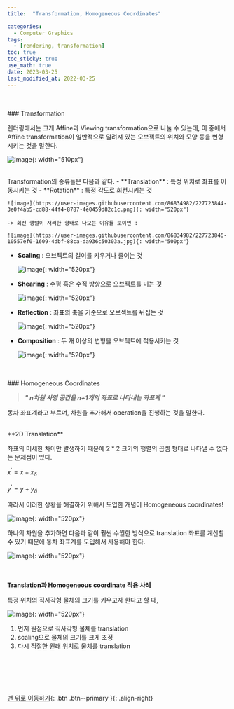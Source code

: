 ```yaml
---
title:  "Transformation, Homogeneous Coordinates" 

categories:
  - Computer Graphics
tags:
  - [rendering, transformation]
toc: true
toc_sticky: true
use_math: true
date: 2023-03-25
last_modified_at: 2022-03-25
---
```


<br/> 
<br/> 
### Transformation

렌더링에서는 크게 Affine과 Viewing transformation으로 나눌 수 있는데, 이 중에서 Affine transformation이 일반적으로 알려져 있는 오브젝트의 위치와 모양 등을 변형시키는 것을 말한다. 

![image](https://user-images.githubusercontent.com/86834982/227723811-8682f74f-ffee-49c1-8508-45fe030eb361.png){: width="510px"} 

<br/>  
Transformation의 종류들은 다음과 같다.   
- **Translation** : 특정 위치로 좌표를 이동시키는 것
- **Rotation** : 특정 각도로 회전시키는 것
    
    ![image](https://user-images.githubusercontent.com/86834982/227723844-3e0f4ab5-cd88-44f4-8787-4e0459d82c1c.png){: width="520px"} 
    
    -> 회전 행렬이 저러한 형태로 나오는 이유를 보이면 :
    
    ![image](https://user-images.githubusercontent.com/86834982/227723846-10557ef0-1609-4dbf-88ca-da936c50303a.jpg){: width="500px"} 
    

- **Scaling** : 오브젝트의 길이를 키우거나 줄이는 것
    
    ![image](https://user-images.githubusercontent.com/86834982/227723864-a8c0a3ca-3cbc-47af-a05e-23416ef86d53.png){: width="520px"} 
    
- **Shearing** : 수평 혹은 수직 방향으로 오브젝트를 미는 것
    
    ![image](https://user-images.githubusercontent.com/86834982/227723869-50533f9c-9423-445c-bd5c-91d197db635e.png){: width="520px"} 
    
- **Reflection** : 좌표의 축을 기준으로 오브젝트를 뒤집는 것
    
    ![image](https://user-images.githubusercontent.com/86834982/227723900-0ff968a2-812f-4101-b731-6e732b73b25b.png){: width="520px"} 
    
- **Composition** : 두 개 이상의 변형을 오브젝트에 적용시키는 것
    
    ![image](https://user-images.githubusercontent.com/86834982/227723908-cd4d4211-8c00-424f-b832-8498e2e1efc2.png){: width="520px"} 
    

<br/> 
<br/> 
### Homogeneous Coordinates

> ***" n차원 사영 공간을 n+1개의 좌표로 나타내는 좌표계 "***
> 

동차 좌표계라고 부르며, 차원을 추가해서 operation을 진행하는 것을 말한다. 

<br/>   
**2D Translation**

좌표의 미세한 차이만 발생하기 때문에 $2*2$ 크기의 행렬의 곱셈 형태로 나타낼 수 없다는 문제점이 있다. 

$x^{'}=x + x_{\delta}$

$y^{'}=y + y_{\delta}$

따라서 이러한 상황을 해결하기 위해서 도입한 개념이 Homogeneous coordinates!

![image](https://user-images.githubusercontent.com/86834982/227723952-df0576f1-283b-4fe8-ae89-513c00e6546b.png){: width="520px"} 

하나의 차원을 추가하면 다음과 같이 훨씬 수월한 방식으로 translation 좌표를 계산할 수 있기 때문에 동차 좌표계를 도입해서 사용해야 한다. 

![image](https://user-images.githubusercontent.com/86834982/227723964-97485ae4-a69b-47ad-a6e8-e53a513cd5c0.jpg){: width="520px"} 


<br/> <br/> 
**Translation과 Homogeneous coordinate 적용 사례** 

특정 위치의 직사각형 물체의 크기를 키우고자 한다고 할 때,

![image](https://user-images.githubusercontent.com/86834982/227723982-0eeafaea-1c82-4e82-92a1-61cadf50f509.png){: width="520px"} 

1. 먼저 원점으로 직사각형 물체를 translation
2. scaling으로 물체의 크기를 크게 조정 
3. 다시 적절한 원래 위치로 물체를 translation




<br/><br/>  
<br/><br/>
[맨 위로 이동하기](#){: .btn .btn--primary }{: .align-right}
